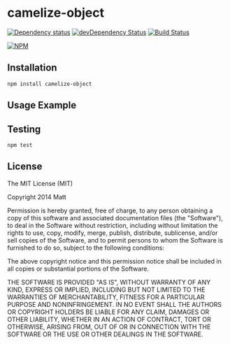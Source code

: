 # camelize-object

[![Dependency status](http://img.shields.io/david/duereg/camelize-object.svg?style=flat)](https://david-dm.org/duereg/camelize-object)
[![devDependency Status](http://img.shields.io/david/dev/duereg/camelize-object.svg?style=flat)](https://david-dm.org/duereg/camelize-object#info=devDependencies)
[![Build Status](http://img.shields.io/travis/duereg/camelize-object.svg?style=flat&branch=master)](https://travis-ci.org/duereg/camelize-object)

[![NPM](https://nodei.co/npm/camelize-object.svg?style=flat)](https://npmjs.org/package/camelize-object)

## Installation

    npm install camelize-object

## Usage Example

## Testing

    npm test

## License

The MIT License (MIT)

Copyright 2014 Matt

Permission is hereby granted, free of charge, to any person obtaining a copy
of this software and associated documentation files (the "Software"), to deal
in the Software without restriction, including without limitation the rights
to use, copy, modify, merge, publish, distribute, sublicense, and/or sell
copies of the Software, and to permit persons to whom the Software is
furnished to do so, subject to the following conditions:

The above copyright notice and this permission notice shall be included in
all copies or substantial portions of the Software.

THE SOFTWARE IS PROVIDED "AS IS", WITHOUT WARRANTY OF ANY KIND, EXPRESS OR
IMPLIED, INCLUDING BUT NOT LIMITED TO THE WARRANTIES OF MERCHANTABILITY,
FITNESS FOR A PARTICULAR PURPOSE AND NONINFRINGEMENT. IN NO EVENT SHALL THE
AUTHORS OR COPYRIGHT HOLDERS BE LIABLE FOR ANY CLAIM, DAMAGES OR OTHER
LIABILITY, WHETHER IN AN ACTION OF CONTRACT, TORT OR OTHERWISE, ARISING FROM,
OUT OF OR IN CONNECTION WITH THE SOFTWARE OR THE USE OR OTHER DEALINGS IN
THE SOFTWARE.
